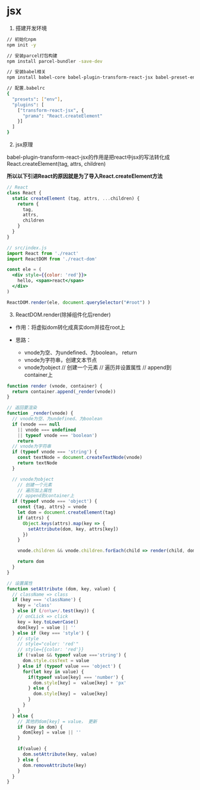 # jsx

1. 搭建开发环境

```bash
// 初始化npm
npm init -y

// 安装parcel打包构建
npm install parcel-bundler -save-dev

// 安装babel相关
npm install babel-core babel-plugin-transform-react-jsx babel-preset-env --save-dev

// 配置.babelrc
{
  "presets": ["env"],
  "plugins": [
    ["transform-react-jsx", {
      "prama": "React.createElement"
    }]
  ]
}
```

2. jsx原理

babel-plugin-transform-react-jsx的作用是把react中jsx的写法转化成React.createElement(tag, attrs, children)

**所以以下引进React的原因就是为了导入React.createElement方法**

```jsx
// React
class React {
  static createElement (tag, attrs, ...children) {
    return {
      tag, 
      attrs,
      children
    }
  }
}

// src/index.js
import React from './react'
import ReactDOM from './react-dom'

const ele = (
  <div style={{color: 'red'}}>
    hello, <span>react</span>
  </div>
)

ReactDOM.render(ele, document.querySelector("#root") )
```

3. ReactDOM.render(除掉组件化后render)

- 作用：将虚拟dom转化成真实dom并挂在root上
- 思路： 

  - vnode为空、为undefined、为boolean， return
  - vnode为字符串，创建文本节点
  - vnode为object
    // 创建一个元素
    // 遍历并设置属性
    // append到container上

```js
function render (vnode, container) {
  return container.append(_render(vnode))
}

// 返回要渲染
function _render(vnode) {
  // vnode为空、为undefined、为boolean
  if (vnode === null 
    || vnode === undefined 
    || typeof vnode === 'boolean') 
    return
  // vnode为字符串
  if (typeof vnode === 'string') {
    const textNode = document.createTextNode(vnode)
    return textNode
  }

  // vnode为object
    // 创建一个元素
    // 遍历加上属性
    // append到container上
  if (typeof vnode === 'object') {
    const {tag, attrs} = vnode
    let dom = document.createElement(tag)
    if (attrs) {
      Object.keys(attrs).map(key => {
        setAttribute(dom, key, attrs[key])
      })
    }

    vnode.children && vnode.children.forEach(child => render(child, dom))

    return dom
  }
}

// 设置属性
function setAttribute (dom, key, value) {
  // className => class
  if (key === 'className') {
    key = 'class'
  } else if (/on\w+/.test(key)) {
    // onCLick => click
    key = key.toLowerCase()
    dom[key] = value || ''
  } else if (key === 'style') {
    // style
    // style="color: 'red'"
    // style={{color: 'red'}}
    if (!value && typeof value ==='string') {
      dom.style.cssText = value
    } else if (typeof value === 'object') {
      for(let key in value) {
        if(typeof value[key] === 'number') {
          dom.style[key] =  value[key] + 'px'
        } else {
          dom.style[key] =  value[key]
        }
      }
    }
  } else {
    // 其他的dom[key] = value， 更新
    if (key in dom) {
      dom[key] = value || ''
    }

    if(value) {
      dom.setAttribute(key, value)
    } else {
      dom.removeAttribute(key)
    }
  }
}

```
